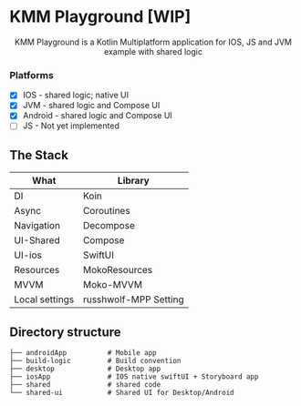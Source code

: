 # KMM Playground [WIP]
<p align="center">
    KMM Playground is a Kotlin Multiplatform application for IOS, JS and JVM example with shared logic
</p>

### **Platforms**
- [x] IOS - shared logic; native UI
- [x] JVM - shared logic and Compose UI
- [x] Android - shared logic and Compose UI
- [ ] JS - Not yet implemented

## The Stack
| What | Library |
| ----------- | ----------- |
| DI | Koin |
| Async | Coroutines |
| Navigation | Decompose |
| UI-Shared | Compose |
| UI-ios | SwiftUI |
| Resources | MokoResources |
| MVVM | Moko-MVVM |
| Local settings | russhwolf-MPP Setting |

## Directory structure
    
    ├── androidApp          # Mobile app
    ├── build-logic         # Build convention
    ├── desktop             # Desktop app
    ├── iosApp              # IOS native swiftUI + Storyboard app
    ├── shared              # shared code
    └── shared-ui           # Shared UI for Desktop/Android
